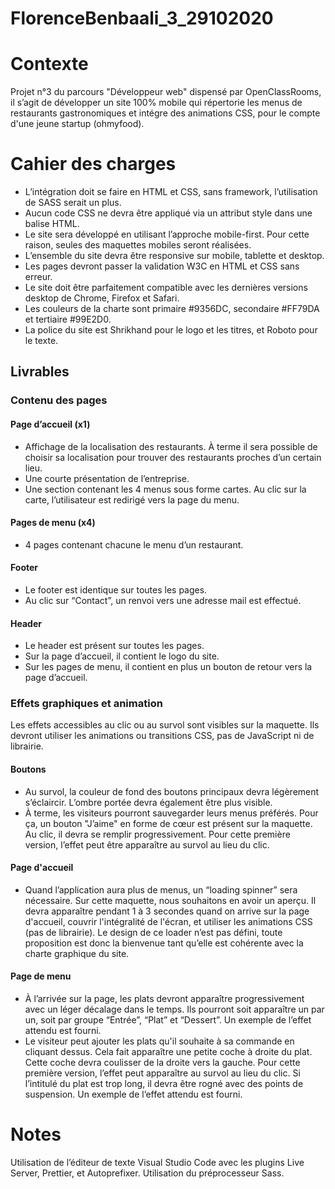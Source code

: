 # FlorenceBenbaali_3_29102020
<h1 >Contexte</h1>
<p>Projet n°3 du parcours "Développeur web" dispensé par OpenClassRooms, il s’agit de développer un site 100% mobile qui répertorie les menus de restaurants gastronomiques et intégre des animations CSS, pour le compte d'une jeune startup (ohmyfood).</p>
<h1>Cahier des  charges</h1>
<ul>
<li>L’intégration doit se faire en HTML et CSS, sans framework, l’utilisation de SASS serait un plus.</li>
<li>Aucun code CSS ne devra être appliqué via un attribut style dans une balise HTML.</li>
<li>Le site sera développé en utilisant l’approche mobile-first. Pour cette raison, seules des maquettes mobiles seront réalisées.</li>
<li>L’ensemble du site devra être responsive sur mobile, tablette et desktop.</li> 
<li>Les pages devront passer la validation W3C en HTML et CSS sans erreur.</li>
<li>Le site doit être parfaitement compatible avec les dernières versions desktop de Chrome, Firefox et Safari.</li>
<li>Les couleurs de la charte sont primaire #9356DC, secondaire #FF79DA et tertiaire #99E2D0.</li>
 <li>La police du site est Shrikhand pour le logo et les titres, et Roboto pour le texte.</li>
</ul>
<h2>Livrables</h2>
<h3>Contenu des pages</h3>
<h4>Page d’accueil (x1)</h4>
<ul>
<li>Affichage de la localisation des restaurants. À terme il sera possible de choisir sa localisation pour trouver des restaurants proches d’un certain lieu.</li>
<li>Une courte présentation de l’entreprise.</li>
<li>Une section contenant les 4 menus sous forme cartes. Au clic sur la carte, l’utilisateur est redirigé vers la page du menu.</li>
</ul>
<h4>Pages de menu (x4)</h4>
<ul>
<li>4 pages contenant chacune le menu d’un restaurant.</li>
</ul>
<h4>Footer</h4>
<ul>
<li>Le footer est identique sur toutes les pages.</li>
<li>Au clic sur “Contact”, un renvoi vers une adresse mail est effectué.</li>
</ul>
<h4>Header</h4>
<ul>
<li>Le header est présent sur toutes les pages.</li>
<li>Sur la page d’accueil, il contient le logo du site.</li>
<li> Sur les pages de menu, il contient en plus un bouton de retour vers la page d’accueil.</li>
</ul>
<h3>Effets graphiques et animation</h3>
<p>Les effets accessibles au clic ou au survol sont visibles sur la maquette. Ils devront utiliser les animations ou transitions CSS, pas de JavaScript ni de librairie.</p>
<h4>Boutons</h4>
<ul>
<li>Au survol, la couleur de fond des boutons principaux devra légèrement s’éclaircir. L’ombre portée devra également être plus visible.</li>
<li>À terme, les visiteurs pourront sauvegarder leurs menus préférés. Pour ça, un bouton "J’aime" en forme de cœur est présent sur la maquette. Au clic, il devra se remplir progressivement. Pour cette première version, l’effet peut être apparaître au survol au lieu du clic.</li>
</ul>
<h4>Page d'accueil</h4>
<ul>
<li>Quand l’application aura plus de menus, un “loading spinner” sera nécessaire. Sur cette maquette, nous souhaitons en avoir un aperçu. Il devra apparaître pendant 1 à 3 secondes quand on arrive sur la page d'accueil, couvrir l'intégralité de l'écran, et utiliser les animations CSS (pas de librairie). Le design de ce loader n’est pas défini, toute proposition est donc la bienvenue tant qu’elle est cohérente avec la charte graphique du site.</li>
</ul>
<h4>Page de menu</h4>
<ul>
<li>À l’arrivée sur la page, les plats devront apparaître progressivement avec un léger décalage dans le temps. Ils pourront soit apparaître un par un, soit par groupe “Entrée”, “Plat” et “Dessert”. Un exemple de l’effet attendu est fourni.</li>
<li>Le visiteur peut ajouter les plats qu'il souhaite à sa commande en cliquant dessus. Cela fait apparaître une petite coche à droite du plat. Cette coche devra coulisser de la droite vers la gauche. Pour cette première version, l’effet peut apparaître au survol au lieu du clic. Si l’intitulé du plat est trop long, il devra être rogné avec des points de suspension. Un exemple de l’effet attendu est fourni.</li>
</ul>
<h1>Notes</h1>
<p>Utilisation de l’éditeur de texte Visual Studio Code avec les plugins Live Server, Prettier, et Autoprefixer. Utilisation du préprocesseur Sass.</p>
